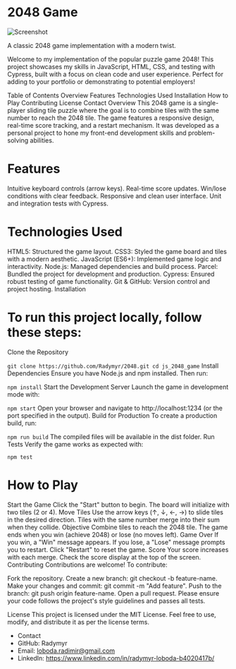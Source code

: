 # 2048 Game

![Screenshot](images/preview/reference.png)

A classic 2048 game implementation with a modern twist.

Welcome to my implementation of the popular puzzle game 2048! This project showcases my skills in JavaScript, HTML, CSS, and testing with Cypress, built with a focus on clean code and user experience. Perfect for adding to your portfolio or demonstrating to potential employers!

Table of Contents
Overview
Features
Technologies Used
Installation
How to Play
Contributing
License
Contact
Overview
This 2048 game is a single-player sliding tile puzzle where the goal is to combine tiles with the same number to reach the 2048 tile. The game features a responsive design, real-time score tracking, and a restart mechanism. It was developed as a personal project to hone my front-end development skills and problem-solving abilities.

# Features
Intuitive keyboard controls (arrow keys).
Real-time score updates.
Win/lose conditions with clear feedback.
Responsive and clean user interface.
Unit and integration tests with Cypress.

# Technologies Used
HTML5: Structured the game layout.
CSS3: Styled the game board and tiles with a modern aesthetic.
JavaScript (ES6+): Implemented game logic and interactivity.
Node.js: Managed dependencies and build process.
Parcel: Bundled the project for development and production.
Cypress: Ensured robust testing of game functionality.
Git & GitHub: Version control and project hosting.
Installation

# To run this project locally, follow these steps:

Clone the Repository

`git clone https://github.com/Radymyr/2048.git
cd js_2048_game`
Install Dependencies Ensure you have Node.js and npm installed. Then run:

`npm install`
Start the Development Server Launch the game in development mode with:

`npm start`
Open your browser and navigate to http://localhost:1234 (or the port specified in the output).
Build for Production To create a production build, run:

`npm run build`
The compiled files will be available in the dist folder.
Run Tests Verify the game works as expected with:

`npm test`

# How to Play
Start the Game
Click the "Start" button to begin. The board will initialize with two tiles (2 or 4).
Move Tiles
Use the arrow keys (↑, ↓, ←, →) to slide tiles in the desired direction.
Tiles with the same number merge into their sum when they collide.
Objective
Combine tiles to reach the 2048 tile. The game ends when you win (achieve 2048) or lose (no moves left).
Game Over
If you win, a "Win" message appears.
If you lose, a "Lose" message prompts you to restart.
Click "Restart" to reset the game.
Score
Your score increases with each merge. Check the score display at the top of the screen.
Contributing
Contributions are welcome! To contribute:

Fork the repository.
Create a new branch: git checkout -b feature-name.
Make your changes and commit: git commit -m "Add feature".
Push to the branch: git push origin feature-name.
Open a pull request.
Please ensure your code follows the project's style guidelines and passes all tests.

License
This project is licensed under the MIT License. Feel free to use, modify, and distribute it as per the license terms.

* Contact
* GitHub: Radymyr
* Email: loboda.radimir@gmail.com
* LinkedIn: https://www.linkedin.com/in/radymyr-loboda-b4020417b/
